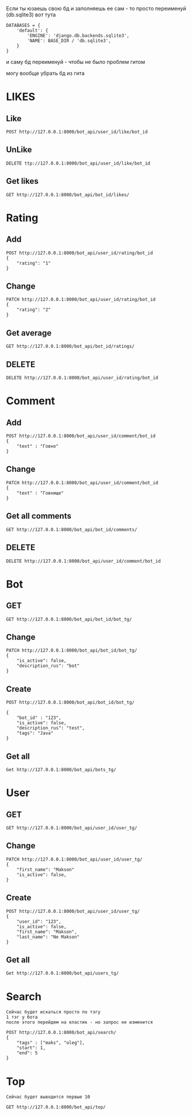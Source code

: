 Если ты юзаешь свою бд и заполняешь ее сам - то просто переименуй (db.sqlite3)вот тута    DATABASES = {        'default': {            'ENGINE': 'django.db.backends.sqlite3',            'NAME': BASE_DIR / 'db.sqlite3',        }    }и саму бд переименуй - чтобы не было проблем гитом могу вообще убрать бд из гита# LIKES## Like    POST http://127.0.0.1:8000/bot_api/user_id/like/bot_id## UnLike    DELETE ttp://127.0.0.1:8000/bot_api/user_id/like/bot_id## Get likes     GET http://127.0.0.1:8000/bot_api/bot_id/likes/# Rating## Add     POST http://127.0.0.1:8000/bot_api/user_id/rating/bot_id     {         "rating": "1"    }## Change     PATCH http://127.0.0.1:8000/bot_api/user_id/rating/bot_id     {         "rating": "2"    }## Get average     GET http://127.0.0.1:8000/bot_api/bot_id/ratings/## DELETE    DELETE http://127.0.0.1:8000/bot_api/user_id/rating/bot_id # Comment## Add     POST http://127.0.0.1:8000/bot_api/user_id/comment/bot_id     {         "text" : "Говно"    }## Change     PATCH http://127.0.0.1:8000/bot_api/user_id/comment/bot_id     {         "text" : "Говнище"    }## Get all comments     GET http://127.0.0.1:8000/bot_api/bot_id/comments/## DELETE    DELETE http://127.0.0.1:8000/bot_api/user_id/comment/bot_id # Bot## GET     GET http://127.0.0.1:8000/bot_api/bot_id/bot_tg/## Change     PATCH http://127.0.0.1:8000/bot_api/bot_id/bot_tg/    {         "is_active": false,        "description_rus": "bot"    }## Create    POST http://127.0.0.1:8000/bot_api/bot_id/bot_tg/        {         "bot_id" : "123",        "is_active": false,        "description_rus": "test",        "tags": "Java"    }## Get all    Get http://127.0.0.1:8000/bot_api/bots_tg/# User## GET     GET http://127.0.0.1:8000/bot_api/user_id/user_tg/## Change     PATCH http://127.0.0.1:8000/bot_api/user_id/user_tg/    {         "first_name": "Makson"        "is_active": false,    }## Create    POST http://127.0.0.1:8000/bot_api/user_id/user_tg/    {         "user_id": "123",        "is_active": false,        "first_name": "Makson",        "last_name": "Ne Makson"        }## Get all    Get http://127.0.0.1:8000/bot_api/users_tg/# Search    Сейчас будет искаться просто по тэгу     1 тэг у бота    после этого перейдем на еластик - но запрос не изменится         POST http://127.0.0.1:8000/bot_api/search/    {         "tags" : ["maks", "oleg"],        "start": 1,        "end": 5    }    # Top     Сейчас будет выводится первые 10         GET http://127.0.0.1:8000/bot_api/top/    